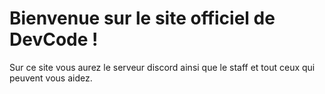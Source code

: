 <!DOCTYPE html>
<html>
<head>
	<meta charset="utf-8">
</head>
<body>

<h1>Bienvenue sur le site officiel de DevCode !</h1>
<p>Sur ce site vous aurez le serveur discord ainsi que le staff et tout ceux qui peuvent vous aidez.</p>
</body>
</html>
